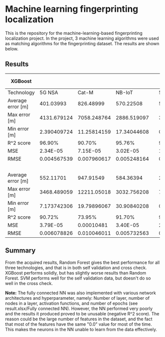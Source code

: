 # Machine learning fingerprinting localization

This is the repository for the machine-learning-based fingerprinting localization project.
In the project, 3 machine learning algorithms were used as matching algorithms for the fingerprinting dataset. The results are shown below.

## Results

| XGBoost           |             |             |             |  | Random Forest | n_estimators=10, | random_state=10 |  | SVM         |             |             |
|-------------------|-------------|-------------|-------------|--|---------------|------------------|-----------------|--|-------------|-------------|-------------|
| Technology        | 5G NSA      | Cat-M       | NB-IoT      |  | 5G NSA        | Cat-M            | NB-IoT          |  | 5G NSA      | Cat-M       | NB-IoT      |
| Average error [m] | 401.03993   | 826.48999   | 570.22508   |  | 57.08174      | 131.92023        | 133.50993       |  | 293.24933   | 277.46583   | 280.95731   |
| Max error [m]     | 4131.679124 | 7058.248764 | 2886.519097 |  | 3122.097525   | 7893.39568       | 2666.914154     |  | 5795.870015 | 6403.985885 | 3807.681173 |
| Min error [m]     | 2.390409724 | 11.25814159 | 17.34044608 |  | 0             | 0                | 0               |  | 0.134258786 | 3.552153589 | 2.941462624 |
| R^2 score         | 96.90%      | 90.70%      | 95.76%      |  | 99.74%        | 99.23%           | 99.38%          |  | 97.78%      | 97.91%      | 98.46%      |
| MSE               | 2.34E-05    | 7.15E-05    | 3.02E-05    |  | 1.89E-06      | 5.24E-06         | 3.95E-06        |  | 1.85E-05    | 1.76E-05    | 1.03E-05    |
| RMSE              | 0.004567539 | 0.007960617 | 0.005248164 |  | 0.001303205   | 0.002203977      | 0.001934819     |  | 0.003982097 | 0.003875206 | 0.003113045 |
|       |             |             |             |  |               |        Cross check           |                 |  |             |             |             |
| Average error [m] | 552.11701   | 947.91549   | 584.36394   |  | 230.9503      | 381.6071         | 133.50993       |  | 991.41841   | 1221.72296  | 1094.58948  |
| Max error [m]     | 3468.489059 | 12211.05018 | 3032.756208 |  | 7092.641901   | 6596.359272      | 2666.914154     |  | 5544.686106 | 4806.752374 | 4807.132142 |
| Min error [m]     | 7.173742306 | 19.79896067 | 30.90840208 |  | 0.636845339   | 1.554157809      | 0               |  | 11.23530273 | 18.66124681 | 19.20886202 |
| R^2 score         | 90.72%      | 73.95%      | 91.70%      |  | 95.01%        | 88.84%           | 93.71%          |  | 74.51%      | 66.45%      | 73.32%      |
| MSE               | 3.79E-05    | 0.00010481  | 3.40E-05    |  | 2.05E-05      | 4.51E-05         | 2.65E-05        |  | 0.000106328 | 0.000135    | 0.000110048 |
| RMSE              | 0.006078826 | 0.010046011 | 0.005732563 |  | 0.004454816   | 0.006456062      | 0.004887234     |  | 0.00994489  | 0.011400124 | 0.010250576 |


## Summary
From the acquired results, Random Forest gives the best performance for all three technologies, and that is in both self validation and cross check. XGBoost performs solidly, but has slightly worse results than Random Forest. SVM performs well for the self validation data, but doesn't do so well in the cross check.

**Note:** The fully connected NN was also implemented with various network architectures and hyperparameter, namely: Number of layer, number of nodes in a layer, activation functions, and number of epochs (see result.xlsx/Fully connected NN). However, the NN performed very poorly and the results it produced proved to be unusable (negative R^2 score). The reason could be the large number of features in the dataset, and the fact that most of the features have the same "0.0" value for most of the time. This makes the neurons in the NN unable to learn from the data effectively.
